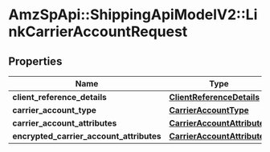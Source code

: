 # AmzSpApi::ShippingApiModelV2::LinkCarrierAccountRequest

## Properties
Name | Type | Description | Notes
------------ | ------------- | ------------- | -------------
**client_reference_details** | [**ClientReferenceDetails**](ClientReferenceDetails.md) |  | [optional] 
**carrier_account_type** | [**CarrierAccountType**](CarrierAccountType.md) |  | 
**carrier_account_attributes** | [**CarrierAccountAttributes**](CarrierAccountAttributes.md) |  | 
**encrypted_carrier_account_attributes** | [**CarrierAccountAttributes**](CarrierAccountAttributes.md) |  | [optional] 

